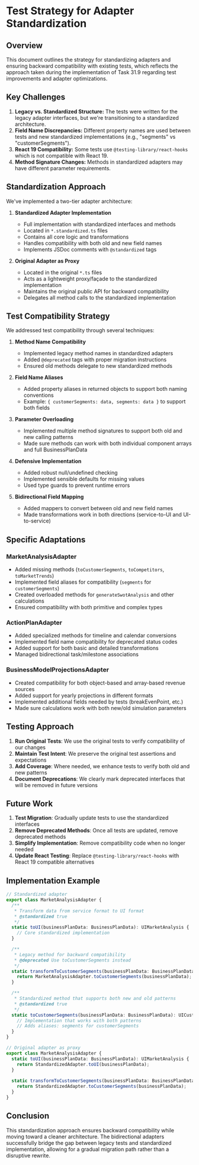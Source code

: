 # Test Strategy for Adapter Standardization

## Overview

This document outlines the strategy for standardizing adapters and ensuring backward compatibility with existing tests, which reflects the approach taken during the implementation of Task 31.9 regarding test improvements and adapter optimizations.

## Key Challenges

1. **Legacy vs. Standardized Structure:** The tests were written for the legacy adapter interfaces, but we're transitioning to a standardized architecture.
2. **Field Name Discrepancies:** Different property names are used between tests and new standardized implementations (e.g., "segments" vs "customerSegments").
3. **React 19 Compatibility:** Some tests use `@testing-library/react-hooks` which is not compatible with React 19.
4. **Method Signature Changes:** Methods in standardized adapters may have different parameter requirements.

## Standardization Approach

We've implemented a two-tier adapter architecture:

1. **Standardized Adapter Implementation**
   - Full implementation with standardized interfaces and methods
   - Located in `*.standardized.ts` files
   - Contains all core logic and transformations
   - Handles compatibility with both old and new field names
   - Implements JSDoc comments with `@standardized` tags

2. **Original Adapter as Proxy**
   - Located in the original `*.ts` files
   - Acts as a lightweight proxy/façade to the standardized implementation
   - Maintains the original public API for backward compatibility
   - Delegates all method calls to the standardized implementation

## Test Compatibility Strategy

We addressed test compatibility through several techniques:

1. **Method Name Compatibility**
   - Implemented legacy method names in standardized adapters
   - Added `@deprecated` tags with proper migration instructions
   - Ensured old methods delegate to new standardized methods

2. **Field Name Aliases**
   - Added property aliases in returned objects to support both naming conventions
   - Example: `{ customerSegments: data, segments: data }` to support both fields

3. **Parameter Overloading**
   - Implemented multiple method signatures to support both old and new calling patterns
   - Made sure methods can work with both individual component arrays and full BusinessPlanData

4. **Defensive Implementation**
   - Added robust null/undefined checking
   - Implemented sensible defaults for missing values
   - Used type guards to prevent runtime errors

5. **Bidirectional Field Mapping**
   - Added mappers to convert between old and new field names
   - Made transformations work in both directions (service-to-UI and UI-to-service)

## Specific Adaptations

### MarketAnalysisAdapter

- Added missing methods (`toCustomerSegments`, `toCompetitors`, `toMarketTrends`)
- Implemented field aliases for compatibility (`segments` for `customerSegments`)
- Created overloaded methods for `generateSwotAnalysis` and other calculations
- Ensured compatibility with both primitive and complex types

### ActionPlanAdapter

- Added specialized methods for timeline and calendar conversions
- Implemented field name compatibility for deprecated status codes
- Added support for both basic and detailed transformations
- Managed bidirectional task/milestone associations

### BusinessModelProjectionsAdapter

- Created compatibility for both object-based and array-based revenue sources
- Added support for yearly projections in different formats
- Implemented additional fields needed by tests (breakEvenPoint, etc.)
- Made sure calculations work with both new/old simulation parameters

## Testing Approach

1. **Run Original Tests**: We use the original tests to verify compatibility of our changes
2. **Maintain Test Intent**: We preserve the original test assertions and expectations
3. **Add Coverage**: Where needed, we enhance tests to verify both old and new patterns
4. **Document Deprecations**: We clearly mark deprecated interfaces that will be removed in future versions

## Future Work

1. **Test Migration**: Gradually update tests to use the standardized interfaces
2. **Remove Deprecated Methods**: Once all tests are updated, remove deprecated methods
3. **Simplify Implementation**: Remove compatibility code when no longer needed
4. **Update React Testing**: Replace `@testing-library/react-hooks` with React 19 compatible alternatives

## Implementation Example

```typescript
// Standardized adapter
export class MarketAnalysisAdapter {
  /**
   * Transform data from service format to UI format
   * @standardized true
   */
  static toUI(businessPlanData: BusinessPlanData): UIMarketAnalysis {
    // Core standardized implementation
  }

  /**
   * Legacy method for backward compatibility
   * @deprecated Use toCustomerSegments instead
   */
  static transformToCustomerSegments(businessPlanData: BusinessPlanData): UICustomerSegment[] {
    return MarketAnalysisAdapter.toCustomerSegments(businessPlanData);
  }

  /**
   * Standardized method that supports both new and old patterns
   * @standardized true
   */
  static toCustomerSegments(businessPlanData: BusinessPlanData): UICustomerSegment[] {
    // Implementation that works with both patterns
    // Adds aliases: segments for customerSegments
  }
}

// Original adapter as proxy
export class MarketAnalysisAdapter {
  static toUI(businessPlanData: BusinessPlanData): UIMarketAnalysis {
    return StandardizedAdapter.toUI(businessPlanData);
  }
  
  static transformToCustomerSegments(businessPlanData: BusinessPlanData): UICustomerSegment[] {
    return StandardizedAdapter.toCustomerSegments(businessPlanData);
  }
}
```

## Conclusion

This standardization approach ensures backward compatibility while moving toward a cleaner architecture. The bidirectional adapters successfully bridge the gap between legacy tests and standardized implementation, allowing for a gradual migration path rather than a disruptive rewrite.